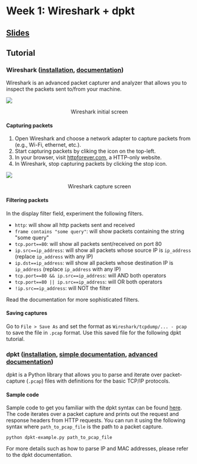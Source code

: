 # Week 1: Wireshark + dpkt
## [Slides](https://docs.google.com/presentation/d/1aufOfeXp-2morwjokVQxbphogg5lSYlkeS37ZhDm3UI/edit?usp=sharing)

## Tutorial
### Wireshark ([installation](https://www.wireshark.org/download.html), [documentation](https://www.wireshark.org/docs/wsug_html_chunked/))

Wireshark is an advanced packet capturer and analyzer that allows you to inspect the packets sent to/from your machine.

<img src="img/wireshark-1.png">
<p align="center">Wireshark initial screen</p>

#### Capturing packets
1. Open Wireshark and choose a network adapter to capture packets from (e.g., Wi-Fi, ethernet, etc.).
2. Start capturing packets by cliking the icon on the top-left.
3. In your browser, visit [httpforever.com](httpforever.com), a HTTP-only website.
4. In Wireshark, stop capturing packets by clicking the stop icon.

<img src="img/wireshark-2.png">
<p align="center">Wireshark capture screen</p>

#### Filtering packets
In the display filter field, experiment the following filters.
 - `http`: will show all http packets sent and received
 - `frame contains "some query"`: will show packets containing the string "some query"
 - `tcp.port==80`: will show all packets sent/received on port 80
 - `ip.src==ip_address`: will show all packets whose source IP is `ip_address` (replace `ip_address` with any IP)
 - `ip.dst==ip_address`: will show all packets whose destination IP is `ip_address` (replace `ip_address` with any IP)
 - `tcp.port==80 && ip.src==ip_address`: will AND both operators
 - `tcp.port==80 || ip.src==ip_address`: will OR both operators
 - `!ip.src==ip_address`: will NOT the filter

Read the documentation for more sophisticated filters.

#### Saving captures
Go to `File > Save As` and set the format as `Wireshark/tcpdump/... - pcap` to save the file in `.pcap` format. Use this saved file for the following dpkt tutorial.

### dpkt ([installation](https://pypi.org/project/dpkt/), [simple documentation](https://kbandla.github.io/dpkt/), [advanced documentation](https://dpkt.readthedocs.io/en/latest/))
dpkt is a Python library that allows you to parse and iterate over packet-capture (`.pcap`) files with definitions for the basic TCP/IP protocols.

#### Sample code

Sample code to get you familiar with the dpkt syntax can be found [here](https://github.com/klvijeth/ecs152a-fall-2024/blob/main/week1/code/dpkt-example.py). The code iterates over a packet capture and prints out the request and response headers from HTTP requests. You can run it using the following syntax where `path_to_pcap_file` is the path to a packet capture.

```python dpkt-example.py path_to_pcap_file```

For more details such as how to parse IP and MAC addresses, please refer to the dpkt documentation.
